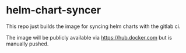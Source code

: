 # helm-chart-syncer

This repo just builds the image for syncing helm charts with the gitlab ci.

The image will be publicly available via https://hub.docker.com but is manually pushed.
